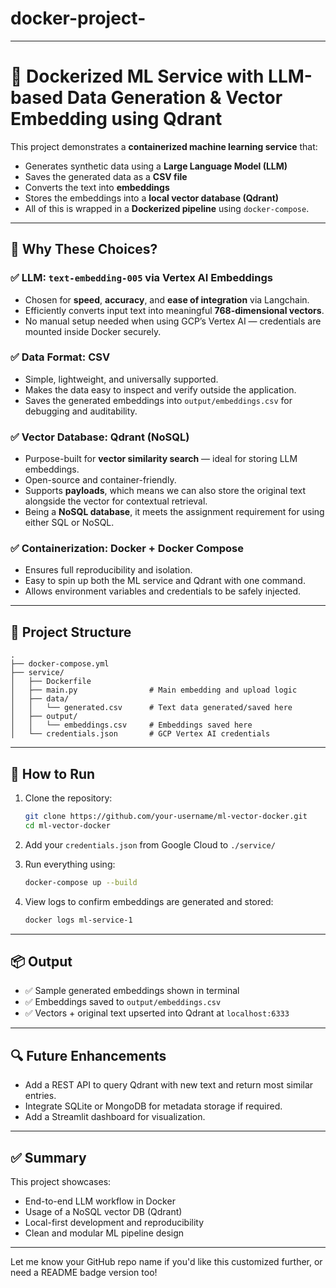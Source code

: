 # docker-project-


---

# 🚀 Dockerized ML Service with LLM-based Data Generation & Vector Embedding using Qdrant

This project demonstrates a **containerized machine learning service** that:

* Generates synthetic data using a **Large Language Model (LLM)**
* Saves the generated data as a **CSV file**
* Converts the text into **embeddings**
* Stores the embeddings into a **local vector database (Qdrant)**
* All of this is wrapped in a **Dockerized pipeline** using `docker-compose`.

---

## 🧠 Why These Choices?

### ✅ LLM: `text-embedding-005` via **Vertex AI Embeddings**

* Chosen for **speed**, **accuracy**, and **ease of integration** via Langchain.
* Efficiently converts input text into meaningful **768-dimensional vectors**.
* No manual setup needed when using GCP’s Vertex AI — credentials are mounted inside Docker securely.

### ✅ Data Format: **CSV**

* Simple, lightweight, and universally supported.
* Makes the data easy to inspect and verify outside the application.
* Saves the generated embeddings into `output/embeddings.csv` for debugging and auditability.

### ✅ Vector Database: **Qdrant (NoSQL)**

* Purpose-built for **vector similarity search** — ideal for storing LLM embeddings.
* Open-source and container-friendly.
* Supports **payloads**, which means we can also store the original text alongside the vector for contextual retrieval.
* Being a **NoSQL database**, it meets the assignment requirement for using either SQL or NoSQL.

### ✅ Containerization: **Docker + Docker Compose**

* Ensures full reproducibility and isolation.
* Easy to spin up both the ML service and Qdrant with one command.
* Allows environment variables and credentials to be safely injected.

---

## 📁 Project Structure

```
.
├── docker-compose.yml
├── service/
│   ├── Dockerfile
│   ├── main.py                # Main embedding and upload logic
│   ├── data/
│   │   └── generated.csv      # Text data generated/saved here
│   ├── output/
│   │   └── embeddings.csv     # Embeddings saved here
│   └── credentials.json       # GCP Vertex AI credentials
```

---

## 🚀 How to Run

1. Clone the repository:

   ```bash
   git clone https://github.com/your-username/ml-vector-docker.git
   cd ml-vector-docker
   ```

2. Add your `credentials.json` from Google Cloud to `./service/`

3. Run everything using:

   ```bash
   docker-compose up --build
   ```

4. View logs to confirm embeddings are generated and stored:

   ```bash
   docker logs ml-service-1
   ```

---

## 📦 Output

* ✅ Sample generated embeddings shown in terminal
* ✅ Embeddings saved to `output/embeddings.csv`
* ✅ Vectors + original text upserted into Qdrant at `localhost:6333`

---

## 🔍 Future Enhancements

* Add a REST API to query Qdrant with new text and return most similar entries.
* Integrate SQLite or MongoDB for metadata storage if required.
* Add a Streamlit dashboard for visualization.

---

## ✅ Summary

This project showcases:

* End-to-end LLM workflow in Docker
* Usage of a NoSQL vector DB (Qdrant)
* Local-first development and reproducibility
* Clean and modular ML pipeline design

---

Let me know your GitHub repo name if you'd like this customized further, or need a README badge version too!
